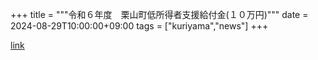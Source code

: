 +++
title = """令和６年度　栗山町低所得者支援給付金(１０万円)"""
date = 2024-08-29T10:00:00+09:00
tags = ["kuriyama","news"]
+++


[link](https://www.town.kuriyama.hokkaido.jp/soshiki/39/28251.html)
